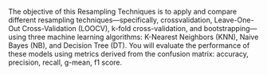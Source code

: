 The objective of this Resampling Techniques is to apply and compare different resampling techniques—specifically, crossvalidation, Leave-One-Out Cross-Validation (LOOCV), k-fold cross-validation, 
and bootstrapping—using three machine learning algorithms: K-Nearest Neighbors (KNN), Naive Bayes (NB), and Decision Tree (DT). 
You will evaluate the performance of these models using metrics derived from the confusion matrix: accuracy, precision, recall, g-mean, f1 score.
